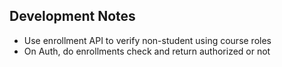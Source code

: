 ## Development Notes

- Use enrollment API to verify non-student using course roles
- On Auth, do enrollments check and return authorized or not